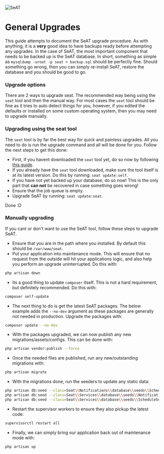 ![SeAT](https://i.imgur.com/aPPOxSK.png)

# General Upgrades

This guide attempts to document the SeAT upgrade procedure. As with anything, it is a **very** good idea to have backups ready before attempting any upgrades. In the case of SeAT, the most important component that needs to be backed up is the SeAT database. In short, something as simple as `mysqldump -uroot -p seat > backup.sql` should be perfectly fine. Should something go wrong, then you can simply re-install SeAT, restore the database and you should be good to go.

### Upgrade options
There are 2 ways to upgrade seat. The recommended way being using the `seat` tool and then the manual way. For most cases the `seat` tool should be fine as it tries to auto detect things for you, however, if you edited the defaults or installed on some custom operating system, then you may need to upgrade manually.

### Upgrading using the seat tool
The `seat` tool is by far the best way for quick and painless upgrades. All you need to do is run the upgrade command and all will be done for you. Follow the next steps to get this done:

- First, if you havent downloaded the `seat` tool yet, do so now by following [this guide](/installation_guides/getting_started/#seat-tool).
- If you already have the `seat` tool downloaded, make sure the tool itself is at its latest version. Do this by running: `seat update:self`.
- If you have not yet backed up your database, do so now! This is the only part that **can not** be recovered in case something goes wrong!
- Ensure that the job queue is empty.
- Upgrade SeAT by running: `seat update:seat`.

Done :D

### Manually upgrading
If you cant or don't want to use the SeAT tool, follow these steps to upgrade SeAT.

* Ensure that you are in the path where you installed. By default this should be `/var/www/seat`.
* Put your application into maintenance mode. This will ensure that no request from the outside will hit your applications logic, and also help you perform an upgrade uninterrupted. Do this with:

```bash
php artisan down
```

* Its a good thing to update `composer` itself. This is not a hard requirement, but definitely recommended. Do this with:

```bash
composer self-update
```

* The next thing to do is get the latest SeAT packages. The below example adds the `--no-dev` argument as these packages are generally not needed in production. Upgrade the packages with:

```bash
composer update --no-dev
```

* With the packages upgraded, we can now publish any new migrations/assets/configs. This can be done with:

```bash
php artisan vendor:publish --force
```

* Once the needed files are published, run any new/outstanding migrations with:

```bash
php artisan migrate
```

* With the migrations done, run the seeders to update any static data:

```bash
php artisan db:seed --class=Seat\\Notifications\\database\\seeds\\ScheduleSeeder
php artisan db:seed --class=Seat\\Services\\database\\seeds\\NotificationTypesSeeder
php artisan db:seed --class=Seat\\Services\\database\\seeds\\ScheduleSeeder
```

* Restart the supervisor workers to ensure they also pickup the latest code:

```bash
supervisorctl restart all
```

* Finally, we can simply bring our application back out of maintenance mode with:

```bash
php artisan up
```
